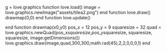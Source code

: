 g = love.graphics
function love.load()
    image = love.graphics.newImage("assets/tilea2.png")
end
function love.draw()
  drawmap(0,0)
end
function love.update()

end
function drawmap(x0,y0)
    pos_x = 12
    pos_y = 9
    squaresize = 32
    quad = love.graphics.newQuad(pos_x*squaresize,pos_y*squaresize, squaresize, squaresize, image:getDimensions())
    love.graphics.draw(image,quad,300,300,math.rad(45),2,2,0,0,0,1)
end

